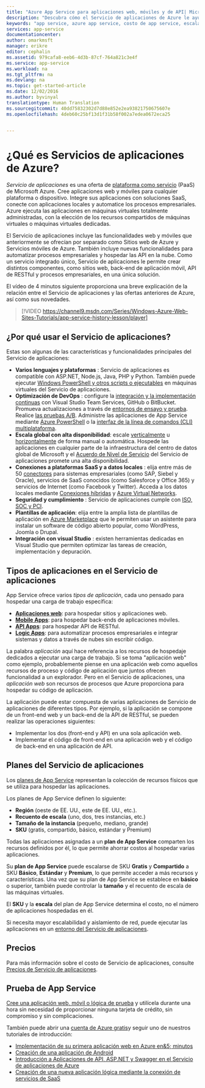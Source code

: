 ```yaml
---
title: "Azure App Service para aplicaciones web, móviles y de API| Microsoft Docs"
description: "Descubra cómo el Servicio de aplicaciones de Azure le ayuda a desarrollar, implementar y administrar aplicaciones web y móviles."
keywords: "app service, azure app service, costo de app service, escala, escalable, implementación de aplicaciones, implementación de aplicaciones de azure, paas, plataforma como servicio, sitio web, web, azure mobile"
services: app-service
documentationcenter: 
author: omarkmsft
manager: erikre
editor: cephalin
ms.assetid: 979cafa8-eeb6-4d3b-87cf-764a821c3e4f
ms.service: app-service
ms.workload: na
ms.tgt_pltfrm: na
ms.devlang: na
ms.topic: get-started-article
ms.date: 12/02/2016
ms.author: byvinyal
translationtype: Human Translation
ms.sourcegitcommit: 40dd75832302d7d88e852e2ea93821750675607e
ms.openlocfilehash: 4deb60c25bf13d1f31b58f002a7edea0672eca25


---
```

# <a name="what-is-azure-app-service"></a>¿Qué es Servicios de aplicaciones de Azure?
*Servicio de aplicaciones* es una oferta de [plataforma como servicio](https://en.wikipedia.org/wiki/Platform_as_a_service) (PaaS) de Microsoft Azure. Cree aplicaciones web y móviles para cualquier plataforma o dispositivo. Integre sus aplicaciones con soluciones SaaS, conecte con aplicaciones locales y automatice los procesos empresariales. Azure ejecuta las aplicaciones en máquinas virtuales totalmente administradas, con la elección de los recursos compartidos de máquinas virtuales o máquinas virtuales dedicadas.

El Servicio de aplicaciones incluye las funcionalidades web y móviles que anteriormente se ofrecían por separado como Sitios web de Azure y Servicios móviles de Azure. También incluye nuevas funcionalidades para automatizar procesos empresariales y hospedar las API en la nube. Como un servicio integrado único, Servicio de aplicaciones le permite crear distintos componentes, como sitios web, back-end de aplicación móvil, API de RESTful y procesos empresariales, en una única solución.

El vídeo de 4 minutos siguiente proporciona una breve explicación de la relación entre el Servicio de aplicaciones y las ofertas anteriores de Azure, así como sus novedades.

> [!VIDEO https://channel9.msdn.com/Series/Windows-Azure-Web-Sites-Tutorials/app-service-history-lesson/player]
> 
> 

## <a name="why-use-app-service"></a>¿Por qué usar el Servicio de aplicaciones?
Estas son algunas de las características y funcionalidades principales del Servicio de aplicaciones:

* **Varios lenguajes y plataformas** : Servicio de aplicaciones es compatible con ASP.NET, Node.js, Java, PHP y Python. También puede ejecutar [Windows PowerShell y otros scripts o ejecutables](../app-service-web/web-sites-create-web-jobs.md) en máquinas virtuales del Servicio de aplicaciones.
* **Optimización de DevOps** : configure la [integración y la implementación continuas](../app-service-web/app-service-continuous-deployment.md) con Visual Studio Team Services, GitHub o BitBucket. Promueva actualizaciones a través de [entornos de ensayo y prueba](../app-service-web/web-sites-staged-publishing.md). Realice [las pruebas A/B](../app-service-web/app-service-web-test-in-production-get-start.md). Administre las aplicaciones de App Service mediante [Azure PowerShell](/powershell/azureps-cmdlets-docs) o la [interfaz de la línea de comandos (CLI) multiplataforma](../xplat-cli-install.md).
* **Escala global con alta disponibilidad**: escale [verticalmente](../app-service-web/web-sites-scale.md) u [horizontalmente](../monitoring-and-diagnostics/insights-how-to-scale.md) de forma manual o automática. Hospede las aplicaciones en cualquier parte de la infraestructura del centro de datos global de Microsoft y el [Acuerdo de Nivel de Servicio](https://azure.microsoft.com/support/legal/sla/app-service/) del Servicio de aplicaciones promete una alta disponibilidad.
* **Conexiones a plataformas SaaS y a datos locales** : elija entre más de 50 [conectores](../connectors/apis-list.md) para sistemas empresariales (como SAP, Siebel y Oracle), servicios de SaaS conocidos (como Salesforce y Office 365) y servicios de Internet (como Facebook y Twitter). Acceda a los datos locales mediante [Conexiones híbridas](../biztalk-services/integration-hybrid-connection-overview.md) y [Azure Virtual Networks](../app-service-web/web-sites-integrate-with-vnet.md).
* **Seguridad y cumplimiento** : Servicio de aplicaciones cumple con [ISO, SOC y PCI](https://www.microsoft.com/TrustCenter/).
* **Plantillas de aplicación**: elija entre la amplia lista de plantillas de aplicación en [Azure Marketplace](https://azure.microsoft.com/marketplace/) que le permiten usar un asistente para instalar un software de código abierto popular, como WordPress, Joomla o Drupal.
* **Integración con visual Studio** : existen herramientas dedicadas en Visual Studio que permiten optimizar las tareas de creación, implementación y depuración.

## <a name="app-types-in-app-service"></a>Tipos de aplicaciones en el Servicio de aplicaciones
App Service ofrece varios *tipos de aplicación*, cada uno pensado para hospedar una carga de trabajo específica:

* [**Aplicaciones web**](../app-service-web/app-service-web-overview.md): para hospedar sitios y aplicaciones web.
* [**Mobile Apps**](../app-service-mobile/app-service-mobile-value-prop.md): para hospedar back-ends de aplicaciones móviles.
* [**API Apps**](../app-service-api/app-service-api-apps-why-best-platform.md): para hospedar API de RESTful.
* [**Logic Apps**](../logic-apps/logic-apps-what-are-logic-apps.md): para automatizar procesos empresariales e integrar sistemas y datos a través de nubes sin escribir código.

La palabra *aplicación* aquí hace referencia a los recursos de hospedaje dedicados a ejecutar una carga de trabajo. Si se toma "aplicación web" como ejemplo, probablemente piense en una aplicación web como aquellos recursos de proceso y código de aplicación que juntos ofrecen funcionalidad a un explorador. Pero en el Servicio de aplicaciones, una *aplicación web* son recursos de procesos que Azure proporciona para hospedar su código de aplicación. 

La aplicación puede estar compuesta de varias aplicaciones de Servicio de aplicaciones de diferentes tipos. Por ejemplo, si la aplicación se compone de un front-end web y un back-end de la API de RESTful, se pueden realizar las operaciones siguientes:

- Implementar los dos (front-end y API) en una sola aplicación web.  
- Implementar el código de front-end en una aplicación web y el código de back-end en una aplicación de API. 



## <a name="app-service-plans"></a>Planes del Servicio de aplicaciones
Los [planes de App Service](azure-web-sites-web-hosting-plans-in-depth-overview.md) representan la colección de recursos físicos que se utiliza para hospedar las aplicaciones.

Los planes de App Service definen lo siguiente:

- **Región** (oeste de EE. UU., este de EE. UU., etc.).
- **Recuento de escala** (uno, dos, tres instancias, etc.)
- **Tamaño de la instancia** (pequeño, mediano, grande)
- **SKU** (gratis, compartido, básico, estándar y Premium)

Todas las aplicaciones asignadas a un **plan de App Service** comparten los recursos definidos por él, lo que permite ahorrar costos al hospedar varias aplicaciones.

Su **plan de App Service** puede escalarse de SKU **Gratis** y **Compartido** a SKU **Básico**, **Estándar** y **Premium**, lo que permite acceder a más recursos y características. Una vez que su plan de App Service se establece en **básico** o superior, también puede controlar la **tamaño** y el recuento de escala de las máquinas virtuales.

El **SKU** y la **escala** del plan de App Service determina el costo, no el número de aplicaciones hospedadas en él. 

Si necesita mayor escalabilidad y aislamiento de red, puede ejecutar las aplicaciones en un [entorno del Servicio de aplicaciones](../app-service-web/app-service-app-service-environment-intro.md).

## <a name="pricing"></a>Precios
Para más información sobre el costo de Servicio de aplicaciones, consulte [Precios de Servicio de aplicaciones](https://azure.microsoft.com/pricing/details/app-service/).

## <a name="test-drive-app-service"></a>Prueba de App Service
[Cree una aplicación web, móvil o lógica de prueba](https://azure.microsoft.com/try/app-service/) y utilícela durante una hora sin necesidad de proporcionar ninguna tarjeta de crédito, sin compromiso y sin complicaciones.

También puede abrir una [cuenta de Azure gratis](https://azure.microsoft.com/pricing/free-trial/)y seguir uno de nuestros tutoriales de introducción:

* [Implementación de su primera aplicación web en Azure en&5; minutos](../app-service-web/app-service-web-get-started.md)
* [Creación de una aplicación de Android](../app-service-mobile/app-service-mobile-android-get-started.md)
* [Introducción a Aplicaciones de API, ASP.NET y Swagger en el Servicio de aplicaciones de Azure](../app-service-api/app-service-api-dotnet-get-started.md)
* [Creación de una nueva aplicación lógica mediante la conexión de servicios de SaaS](../logic-apps/logic-apps-create-a-logic-app.md)




<!--HONumber=Feb17_HO1-->


